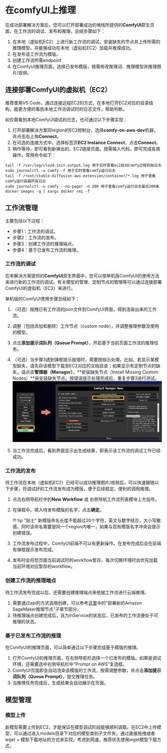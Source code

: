 # 在comfyUI上推理

在成功部署解决方案后，您可以打开部署成功的堆栈所提供的**ComfyUI**原生页面，在工作流的调试、发布和推理，总结步骤如下：

1. 在本地（虚拟机EC2）上进行新工作流的调试，安装缺失的节点并上传所需的推理模型，并能够成功在本地（虚拟机EC2）加载并推理成功。
2. 在发布该工作流为模版。
3. 创建工作流所需endpoint 
4. 在ComfyUI推理页面，选择已发布模版，按需修改推理词、推理模型并推理图片/视频。



## 连接部署ComfyUI的虚拟机（EC2）
推荐使用VS Code，通过连接远程EC2的方式，在本地打开EC2对应的目录结构，能更方便的看到本地工作流调试时的日志文件，帮助判断。

如仅需看到本地ComfyUI调试的日志，也可通过以下步骤实现：

1. 打开部署解决方案同region的EC2控制台，选择**comfy-on-aws-dev**机器，并点击右上角**Connect**。
2. 在可选的连接方式中，选择标签页**EC2 Instance Connect**，点击**Connect**。
3. 稍作等待，即可看到新弹出的、EC2链接页面。按需输入代码，即可完成各类操作。常用命令如下：

```
tail -f /var/log/cloud-init-output.log 用于实时查看ec2启动Comfy过程初始日志
sudo journalctl -u comfy -f 用于实时查看comfy运行日志
tail -f /root/stable-diffusion-aws-extension/container/*.log 用于查看comfy运行容器所有日志
sudo journalctl -u comfy --no-pager -n 200 用于查看comfy运行日志最后200条
docker images -q | xargs docker rmi -f
```

## 工作流管理
主要包括以下过程：

- 步骤1：工作流的调试。
- 步骤2：工作流的发布。
- 步骤3：创建工作流的推理端点。
- 步骤4：基于已发布工作流的推理。

### 工作流的调试
在本解决方案提供的**ComfyUI**原生界面中，您可以按单机版ComfyUI的使用方法来进行新的工作流的调试。有关模型的管理、定制节点的管理等可以通过连接部署ComfyUI的虚拟机（EC2）来进行。

单机版的ComfyUI使用步骤总结如下：

1. （可选）拖拽已有工作流的json文件到ComfyUI界面，得到渲染出来的工作流。
2. 调整（包括添加和删除）工作节点（custom node），并调整推理参数及使用的模型。
3. 点击**添加提示词队列（Queue Prompt）**，开启基于当前页面工作流的推理任务。
4. （可选）当步骤3遇到弹框提示报错时，需要按指示处理。比如，若显示某模型缺失，请先将该模型下载至EC2对应的文档目录；如果显示有定制节点的缺失，请点击**管理器（Manager）**，**安装缺失节点（Install Missing Custom Nodes）**来安装缺失节点。按错误提示处理完成后，重复步骤3进行测试。
![ComfyUI Management](../../images/ComfyUI-Manager.png)

5. 当工作流完成后，看到界面显示出生成结果，即表示该工作流的调试工作已经成功。


### 工作流的发布
待工作流在本地（虚拟机EC2）已经可以成功推理图片/视频后，可以快速跟随以下步骤，将调试好的工作流发布成为模版，便于后续稳定、便利的调用推理。

1. 点击右侧导航栏中的**New Workflow** 或 右侧导航工作流列表模块上方加号。
2. 在弹框中，填入待发布模版的名字，点击**确定**。

    !!! tip "贴士"
        新模版命名长度不能超过20个字符，英文与数字结合，大小写敏感。同时该命名需要是同一个region内唯一，如果与现有模版名字冲突会提示创建错误。

3. 工作流发布过程中，ComfyUI前端不可以有更新操作。在发布完成后会在前端有弹框提示发布完成。
4. 发布时会将您页面当前调试时的workflow暂存，每次切换环境时会优先加载当前环境对应暂存的workflow。

### 创建工作流的推理端点
待工作流发布完成以后，还需要创建推理端点来依据工作流进行云端推理。
1. 需要通过api的方式调用创建，可以参考[这里](../../deployment/deployment_comfyui.md)中的“部署新的Amazon SageMaker推理节点”子章节部分。
2. 待推理端点创建完成后，且为InService的状态后，已发布的工作流便处于可推理的状态。

### 基于已发布工作流的推理
在ComfyUI的推理页面，可以简单通过以下步骤完成基于模版的推理。

1. 打开ComfyUI的推理页面，在右侧导航栏选择一个已发布的模版。如果是调试环境，还需要选中右侧导航栏中“Prompt on AWS”复选框。
2. ComfyUI页面即会自动渲染该模版的工作流，按需调整参数，并点击**添加提示词队列（Queue Prompt）**，提交推理任务。
3. 当推理任务完成后，生成结果会自动展示在页面。

## 模型管理
### 模型上传
新模型需要上传到EC2，才能保证在模型调试阶段能够顺利调取。在EC2中上传模型，可以通过进入models目录下对应的模型类别子文件夹，通过直接拖拽或者wget + 模型下载地址的方式来实现。考虑到网速，推荐优先使用wget模型下载方式。

